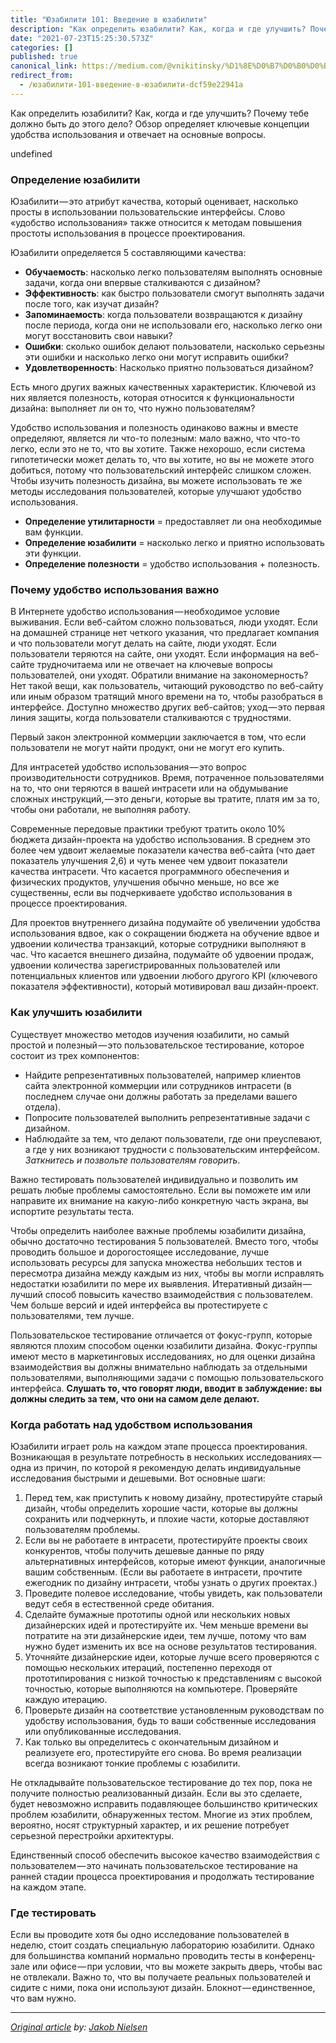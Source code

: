 ```yaml
---
title: "Юзабилити 101: Введение в юзабилити"
description: "Как определить юзабилити? Как, когда и где улучшить? Почему тебе должно быть до этого дело? Обзор определяет ключевые концепции удобства…"
date: "2021-07-23T15:25:30.573Z"
categories: []
published: true
canonical_link: https://medium.com/@vnikitinsky/%D1%8E%D0%B7%D0%B0%D0%B1%D0%B8%D0%BB%D0%B8%D1%82%D0%B8-101-%D0%B2%D0%B2%D0%B5%D0%B4%D0%B5%D0%BD%D0%B8%D0%B5-%D0%B2-%D1%8E%D0%B7%D0%B0%D0%B1%D0%B8%D0%BB%D0%B8%D1%82%D0%B8-dcf59e22941a
redirect_from:
  - /юзабилити-101-введение-в-юзабилити-dcf59e22941a
---
```


Как определить юзабилити? Как, когда и где улучшить? Почему тебе должно быть до этого дело? Обзор определяет ключевые концепции удобства использования и отвечает на основные вопросы.

undefined

### Определение юзабилити

Юзабилити — это атрибут качества, который оценивает, насколько просты в использовании пользовательские интерфейсы. Слово «удобство использования» также относится к методам повышения простоты использования в процессе проектирования.

Юзабилити определяется 5 составляющими качества:

-   **Обучаемость**: насколько легко пользователям выполнять основные задачи, когда они впервые сталкиваются с дизайном?
-   **Эффективность**: как быстро пользователи смогут выполнять задачи после того, как изучат дизайн?
-   **Запоминаемость**: когда пользователи возвращаются к дизайну после периода, когда они не использовали его, насколько легко они могут восстановить свои навыки?
-   **Ошибки**: сколько ошибок делают пользователи, насколько серьезны эти ошибки и насколько легко они могут исправить ошибки?
-   **Удовлетворенность**: Насколько приятно пользоваться дизайном?

Есть много других важных качественных характеристик. Ключевой из них является полезность, которая относится к функциональности дизайна: выполняет ли он то, что нужно пользователям?

Удобство использования и полезность одинаково важны и вместе определяют, является ли что-то полезным: мало важно, что что-то легко, если это не то, что вы хотите. Также нехорошо, если система гипотетически может делать то, что вы хотите, но вы не можете этого добиться, потому что пользовательский интерфейс слишком сложен. Чтобы изучить полезность дизайна, вы можете использовать те же методы исследования пользователей, которые улучшают удобство использования.

-   **Определение утилитарности** = предоставляет ли она необходимые вам функции.
-   **Определение юзабилити** = насколько легко и приятно использовать эти функции.
-   **Определение полезности** = удобство использования + полезность.

### Почему удобство использования важно

В Интернете удобство использования — необходимое условие выживания. Если веб-сайтом сложно пользоваться, люди уходят. Если на домашней странице нет четкого указания, что предлагает компания и что пользователи могут делать на сайте, люди уходят. Если пользователи теряются на сайте, они уходят. Если информация на веб-сайте трудночитаема или не отвечает на ключевые вопросы пользователей, они уходят. Обратили внимание на закономерность? Нет такой вещи, как пользователь, читающий руководство по веб-сайту или иным образом тратящий много времени на то, чтобы разобраться в интерфейсе. Доступно множество других веб-сайтов; уход — это первая линия защиты, когда пользователи сталкиваются с трудностями.

Первый закон электронной коммерции заключается в том, что если пользователи не могут найти продукт, они не могут его купить.

Для интрасетей удобство использования — это вопрос производительности сотрудников. Время, потраченное пользователями на то, что они теряются в вашей интрасети или на обдумывание сложных инструкций, — это деньги, которые вы тратите, платя им за то, чтобы они работали, не выполняя работу.

Современные передовые практики требуют тратить около 10% бюджета дизайн-проекта на удобство использования. В среднем это более чем удвоит желаемые показатели качества веб-сайта (что дает показатель улучшения 2,6) и чуть менее чем удвоит показатели качества интрасети. Что касается программного обеспечения и физических продуктов, улучшения обычно меньше, но все же существенны, если вы подчеркиваете удобство использования в процессе проектирования.

Для проектов внутреннего дизайна подумайте об увеличении удобства использования вдвое, как о сокращении бюджета на обучение вдвое и удвоении количества транзакций, которые сотрудники выполняют в час. Что касается внешнего дизайна, подумайте об удвоении продаж, удвоении количества зарегистрированных пользователей или потенциальных клиентов или удвоении любого другого KPI (ключевого показателя эффективности), который мотивировал ваш дизайн-проект.

### Как улучшить юзабилити

Существует множество методов изучения юзабилити, но самый простой и полезный — это пользовательское тестирование, которое состоит из трех компонентов:

-   Найдите репрезентативных пользователей, например клиентов сайта электронной коммерции или сотрудников интрасети (в последнем случае они должны работать за пределами вашего отдела).
-   Попросите пользователей выполнить репрезентативные задачи с дизайном.
-   Наблюдайте за тем, что делают пользователи, где они преуспевают, а где у них возникают трудности с пользовательским интерфейсом. _Заткнитесь и позвольте пользователям говорить_.

Важно тестировать пользователей индивидуально и позволить им решать любые проблемы самостоятельно. Если вы поможете им или направите их внимание на какую-либо конкретную часть экрана, вы испортите результаты теста.

Чтобы определить наиболее важные проблемы юзабилити дизайна, обычно достаточно тестирования 5 пользователей. Вместо того, чтобы проводить большое и дорогостоящее исследование, лучше использовать ресурсы для запуска множества небольших тестов и пересмотра дизайна между каждым из них, чтобы вы могли исправлять недостатки юзабилити по мере их выявления. Итеративный дизайн — лучший способ повысить качество взаимодействия с пользователем. Чем больше версий и идей интерфейса вы протестируете с пользователями, тем лучше.

Пользовательское тестирование отличается от фокус-групп, которые являются плохим способом оценки юзабилити дизайна. Фокус-группы имеют место в маркетинговых исследованиях, но для оценки дизайна взаимодействия вы должны внимательно наблюдать за отдельными пользователями, выполняющими задачи с помощью пользовательского интерфейса. **Слушать то, что говорят люди, вводит в заблуждение: вы должны следить за тем, что они на самом деле делают.**

### Когда работать над удобством использования

Юзабилити играет роль на каждом этапе процесса проектирования. Возникающая в результате потребность в нескольких исследованиях — одна из причин, по которой я рекомендую делать индивидуальные исследования быстрыми и дешевыми. Вот основные шаги:

1.  Перед тем, как приступить к новому дизайну, протестируйте старый дизайн, чтобы определить хорошие части, которые вы должны сохранить или подчеркнуть, и плохие части, которые доставляют пользователям проблемы.
2.  Если вы не работаете в интрасети, протестируйте проекты своих конкурентов, чтобы получить дешевые данные по ряду альтернативных интерфейсов, которые имеют функции, аналогичные вашим собственным. (Если вы работаете в интрасети, прочтите ежегодник по дизайну интрасети, чтобы узнать о других проектах.)
3.  Проведите полевое исследование, чтобы увидеть, как пользователи ведут себя в естественной среде обитания.
4.  Сделайте бумажные прототипы одной или нескольких новых дизайнерских идей и протестируйте их. Чем меньше времени вы потратите на эти дизайнерские идеи, тем лучше, потому что вам нужно будет изменить их все на основе результатов тестирования.
5.  Уточняйте дизайнерские идеи, которые лучше всего проверяются с помощью нескольких итераций, постепенно переходя от прототипирования с низкой точностью к представлениям с высокой точностью, которые выполняются на компьютере. Проверяйте каждую итерацию.
6.  Проверьте дизайн на соответствие установленным руководствам по удобству использования, будь то ваши собственные исследования или опубликованные исследования.
7.  Как только вы определитесь с окончательным дизайном и реализуете его, протестируйте его снова. Во время реализации всегда возникают тонкие проблемы с юзабилити.

Не откладывайте пользовательское тестирование до тех пор, пока не получите полностью реализованный дизайн. Если вы это сделаете, будет невозможно исправить подавляющее большинство критических проблем юзабилити, обнаруженных тестом. Многие из этих проблем, вероятно, носят структурный характер, и их решение потребует серьезной перестройки архитектуры.

Единственный способ обеспечить высокое качество взаимодействия с пользователем — это начинать пользовательское тестирование на ранней стадии процесса проектирования и продолжать тестирование на каждом этапе.

### Где тестировать

Если вы проводите хотя бы одно исследование пользователей в неделю, стоит создать специальную лабораторию юзабилити. Однако для большинства компаний нормально проводить тесты в конференц-зале или офисе — при условии, что вы можете закрыть дверь, чтобы вас не отвлекали. Важно то, что вы получаете реальных пользователей и сидите с ними, пока они используют дизайн. Блокнот — единственное, что вам нужно.

---

[_Original article_](https://www.nngroup.com/articles/usability-101-introduction-to-usability/) _by:_ [_Jakob Nielsen_](https://www.nngroup.com/articles/author/jakob-nielsen/)
